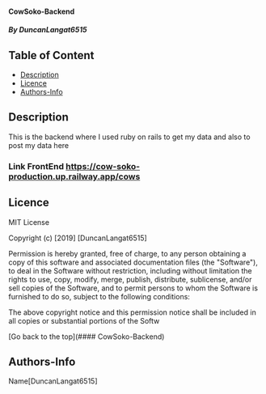 #### CowSoko-Backend
##### By DuncanLangat6515

## Table of Content
+ [Description](#Description)
+ [Licence](#Licence)
+ [Authors-Info](#Authors-Info)



## Description 
<p>This is the backend where I used ruby on rails to get my data and also to post my data here</p>


### Link FrontEnd  https://cow-soko-production.up.railway.app/cows

## Licence
MIT License

Copyright (c) [2019] [DuncanLangat6515]

Permission is hereby granted, free of charge, to any person obtaining a copy of this software and associated documentation files (the "Software"), to deal in the Software without restriction, including without limitation the rights to use, copy, modify, merge, publish, distribute, sublicense, and/or sell copies of the Software, and to permit persons to whom the Software is furnished to do so, subject to the following conditions:

The above copyright notice and this permission notice shall be included in all copies or substantial portions of the Softw

[Go back to the top](#### CowSoko-Backend)

## Authors-Info
Name[DuncanLangat6515]